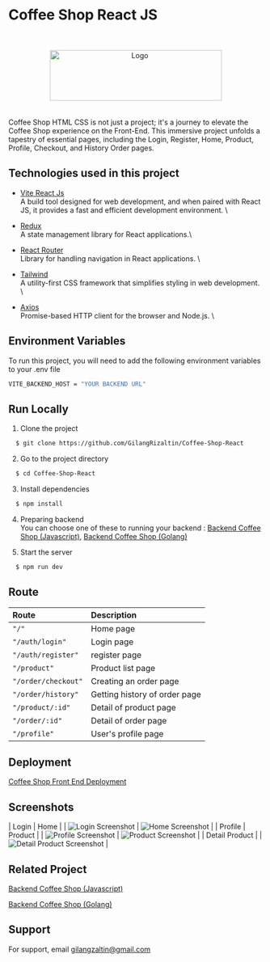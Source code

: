 # Coffee Shop React JS

<br>
<br>
<div align="center">
  <img src="https://res.cloudinary.com/doncmmfaa/image/upload/v1705476586/samples/Frame_13_ksk8wi.png" alt="Logo" width="340" height="100"/>
</div>
<br>
<br>
Coffee Shop HTML CSS is not just a project; it's a journey to elevate the Coffee Shop experience on the Front-End. This immersive project unfolds a tapestry of essential pages, including the Login, Register, Home, Product, Profile, Checkout, and History Order pages.

## Technologies used in this project

- [Vite React Js](https://vitejs.dev/guide/) \
  A build tool designed for web development, and when paired with React JS, it provides a fast and efficient development environment. \

- [Redux](https://react-redux.js.org/introduction/getting-started) \
  A state management library for React applications.\

- [React Router](https://reactrouter.com/en/main/start/overview) \
  Library for handling navigation in React applications. \

- [Tailwind](https://tailwindcss.com/docs/installation) \
  A utility-first CSS framework that simplifies styling in web development. \

- [Axios](https://axios-http.com/docs/intro) \
  Promise-based HTTP client for the browser and Node.js. \

## Environment Variables

To run this project, you will need to add the following environment variables to your .env file

```bash
VITE_BACKEND_HOST = "YOUR BACKEND URL"
```

## Run Locally

1. Clone the project

```bash
  $ git clone https://github.com/GilangRizaltin/Coffee-Shop-React
```

2. Go to the project directory

```bash
  $ cd Coffee-Shop-React
```

3. Install dependencies

```bash
  $ npm install
```

4. Preparing backend \
   You can choose one of these to running your backend : [Backend Coffee Shop (Javascript)](https://github.com/GilangRizaltin/CoffeeShop), [Backend Coffee Shop (Golang)](https://github.com/GilangRizaltin/backend-golang)

5. Start the server

```bash
  $ npm run dev
```

## Route

| Route               | Description                   |
| :------------------ | :---------------------------- |
| `"/"`               | Home page                     |
| `"/auth/login"`     | Login page                    |
| `"/auth/register"`  | register page                 |
| `"/product"`        | Product list page             |
| `"/order/checkout"` | Creating an order page        |
| `"/order/history"`  | Getting history of order page |
| `"/product/:id"`    | Detail of product page        |
| `"/order/:id"`      | Detail of order page          |
| `"/profile"`        | User's profile page           |

## Deployment

[Coffee Shop Front End Deployment](https://master--coffeeshop-gilang.netlify.app/home)

## Screenshots

| Login | Home |
| ![Login Screenshot](https://res.cloudinary.com/doncmmfaa/image/upload/v1705515214/Coffee%20Shop/login-coffeeshop_nv1odl.png) | ![Home Screenshot](https://res.cloudinary.com/doncmmfaa/image/upload/v1705515213/Coffee%20Shop/home-coffeeshop_dbk8a0.png) |
| Profile | Product |
| ![Profile Screenshot](https://res.cloudinary.com/doncmmfaa/image/upload/v1705515209/Coffee%20Shop/profile-coffeeshop_vibg7i.png) | ![Product Screenshot](https://res.cloudinary.com/doncmmfaa/image/upload/v1705515210/Coffee%20Shop/product-coffeeshop_hpiwsp.png) |
| Detail Product |
| ![Detail Product Screenshot](https://res.cloudinary.com/doncmmfaa/image/upload/v1705515210/Coffee%20Shop/product-detail-coffeeshop_yrn2sh.png) |

## Related Project

[Backend Coffee Shop (Javascript)](https://github.com/GilangRizaltin/CoffeeShop)

[Backend Coffee Shop (Golang)](https://github.com/GilangRizaltin/backend-golang)

## Support

For support, email gilangzaltin@gmail.com
